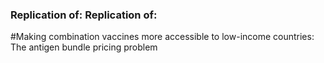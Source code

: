 

### Replication of: Replication of: 
#Making combination vaccines more accessible to low-income countries: The antigen bundle pricing problem
